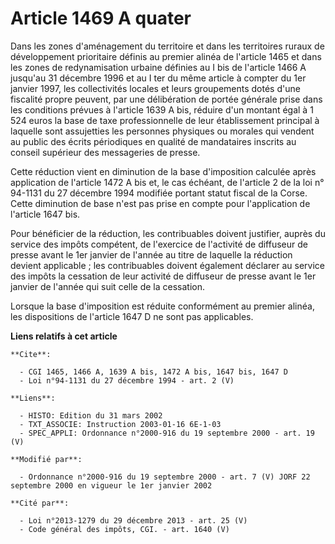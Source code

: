 # Article 1469 A quater

Dans les zones d'aménagement du territoire et dans les territoires ruraux de développement prioritaire définis au premier
alinéa de l'article 1465 et dans les zones de redynamisation urbaine définies au I bis de l'article 1466 A jusqu'au 31
décembre 1996 et au I ter du même article à compter du 1er janvier 1997, les collectivités locales et leurs groupements dotés
d'une fiscalité propre peuvent, par une délibération de portée générale prise dans les conditions prévues à l'article 1639 A
bis, réduire d'un montant égal à 1 524 euros la base de taxe professionnelle de leur établissement principal à laquelle sont
assujetties les personnes physiques ou morales qui vendent au public des écrits périodiques en qualité de mandataires
inscrits au conseil supérieur des messageries de presse.

Cette réduction vient en diminution de la base d'imposition calculée après application de l'article 1472 A bis et, le cas
échéant, de l'article 2 de la loi n° 94-1131 du 27 décembre 1994 modifiée portant statut fiscal de la Corse. Cette diminution
de base n'est pas prise en compte pour l'application de l'article 1647 bis.

Pour bénéficier de la réduction, les contribuables doivent justifier, auprès du service des impôts compétent, de l'exercice
de l'activité de diffuseur de presse avant le 1er janvier de l'année au titre de laquelle la réduction devient applicable ;
les contribuables doivent également déclarer au service des impôts la cessation de leur activité de diffuseur de presse avant
le 1er janvier de l'année qui suit celle de la cessation.

Lorsque la base d'imposition est réduite conformément au premier alinéa, les dispositions de l'article 1647 D ne sont pas
applicables.

**Liens relatifs à cet article**

	**Cite**:

	  - CGI 1465, 1466 A, 1639 A bis, 1472 A bis, 1647 bis, 1647 D
	  - Loi n°94-1131 du 27 décembre 1994 - art. 2 (V)

	**Liens**:

	  - HISTO: Edition du 31 mars 2002
	  - TXT_ASSOCIE: Instruction 2003-01-16 6E-1-03
	  - SPEC_APPLI: Ordonnance n°2000-916 du 19 septembre 2000 - art. 19 (V)

	**Modifié par**:

	  - Ordonnance n°2000-916 du 19 septembre 2000 - art. 7 (V) JORF 22 septembre 2000 en vigueur le 1er janvier 2002

	**Cité par**:

	  - Loi n°2013-1279 du 29 décembre 2013 - art. 25 (V)
	  - Code général des impôts, CGI. - art. 1640 (V)
